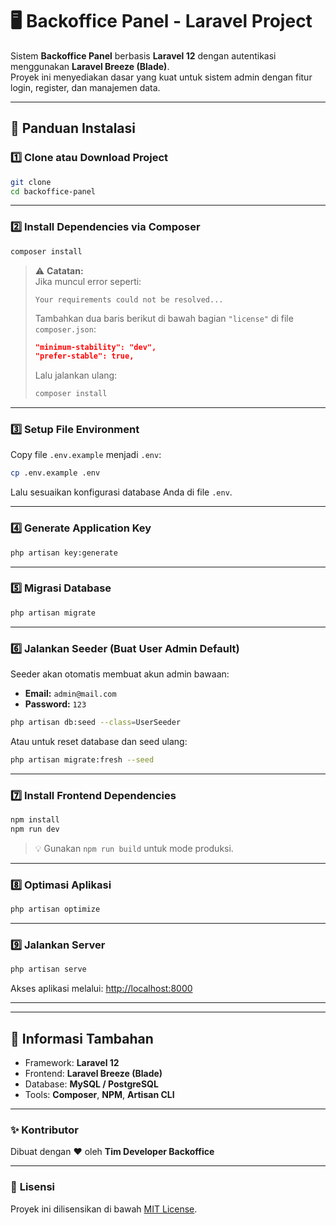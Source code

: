 # 🖥️ **Backoffice Panel - Laravel Project**

Sistem **Backoffice Panel** berbasis **Laravel 12** dengan autentikasi menggunakan **Laravel Breeze (Blade)**.  
Proyek ini menyediakan dasar yang kuat untuk sistem admin dengan fitur login, register, dan manajemen data.

---

## 🚀 **Panduan Instalasi**

### 1️⃣ Clone atau Download Project

```bash
git clone 
cd backoffice-panel
```

---

### 2️⃣ Install Dependencies via Composer

```bash
composer install
```

> ⚠️ **Catatan:**  
> Jika muncul error seperti:
>
> ```
> Your requirements could not be resolved...
> ```
>
> Tambahkan dua baris berikut di bawah bagian `"license"` di file `composer.json`:
>
> ```json
> "minimum-stability": "dev",
> "prefer-stable": true,
> ```
>
> Lalu jalankan ulang:
>
> ```bash
> composer install
> ```

---

### 3️⃣ Setup File Environment

Copy file `.env.example` menjadi `.env`:

```bash
cp .env.example .env
```

Lalu sesuaikan konfigurasi database Anda di file `.env`.

---

### 4️⃣ Generate Application Key

```bash
php artisan key:generate
```

---

### 5️⃣ Migrasi Database

```bash
php artisan migrate
```

---

### 6️⃣ Jalankan Seeder (Buat User Admin Default)

Seeder akan otomatis membuat akun admin bawaan:

- **Email:** `admin@mail.com`
- **Password:** `123`

```bash
php artisan db:seed --class=UserSeeder
```

Atau untuk reset database dan seed ulang:

```bash
php artisan migrate:fresh --seed
```

---

### 7️⃣ Install Frontend Dependencies

```bash
npm install
npm run dev
```

> 💡 Gunakan `npm run build` untuk mode produksi.

---

### 8️⃣ Optimasi Aplikasi

```bash
php artisan optimize
```

---

### 9️⃣ Jalankan Server

```bash
php artisan serve
```

Akses aplikasi melalui: [http://localhost:8000](http://localhost:8000)

---

---

## 🧠 **Informasi Tambahan**

- Framework: **Laravel 12**
- Frontend: **Laravel Breeze (Blade)**
- Database: **MySQL / PostgreSQL**
- Tools: **Composer**, **NPM**, **Artisan CLI**

---

### ✨ **Kontributor**

Dibuat dengan ❤️ oleh **Tim Developer Backoffice**

---

### 📄 **Lisensi**

Proyek ini dilisensikan di bawah [MIT License](LICENSE).
